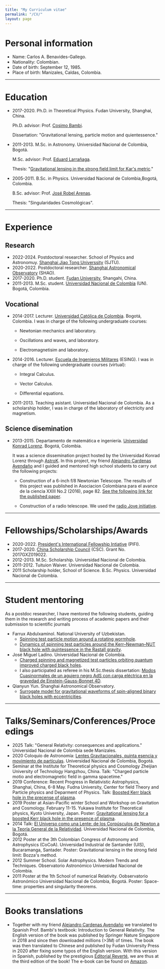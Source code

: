 ```yaml
---
title: "My Curriculum vitae"
permalink: "/CV/"
layout: page
---
```


# Personal information
- Name: Carlos A. Benavides-Gallego.
- Nationality: Colombian.
- Date of birth: September 12, 1985.
- Place of birth: Manizales, Caldas, Colombia.
  
-----------------------------------------------------------------------------
# Education
- 2017-2020. Ph.D. in Theoretical Physics. Fudan University, Shanghai, China.

  Ph.D. advisor: Prof. [Cosimo Bambi](https://cosimobambi.github.io).

  Dissertation: "Gravitational lensing, particle motion and quientessence."
  
- 2011-2013. M.Sc. in Astronomy. Universidad Nacional de Colombia, Bogotá.
  
  M.Sc. advisor: Prof. [Eduard Larrañaga](https://scholar.google.com.co/citations?user=HyknmA8AAAAJ&hl=en).
  
  Thesis: "[Gravitational lensing in the strong field limit for Kar's metric](https://repositorio.unal.edu.co/handle/unal/75081)."
  
- 2005-2011. B.Sc. in Physics. Universidad Nacional de Colombia,Bogotá, Colombia.

  B.Sc. advisor: Prof. [José Robel Arenas](https://scholar.google.com/citations?user=IEVLREYAAAAJ&hl=es).

  Thesis: "Singularidades Cosmológicas".


-----------------------------------------------------------------------------
# Experience
## Research
- 2022-2024. Postdoctoral researcher. School of Physics and Astronomuy. [Shanghai Jiao Tong Universsity](https://www.physics.sjtu.edu.cn/en/) (SJTU).
- 2020-2022. Postdoctoral researcher. [Shanghai Astronomical Observatory](http://english.shao.cas.cn) (SHAO).
- 2017-2020. Ph.D. student. [Fudan University](https://cosimobambi.github.io), Shangahi, China.
- 2011-2013. M.Sc. student. [Universidad Nacional de Colombia](https://www.instagram.com/astronomiaoan/?hl=en) (UN). Bogotá, Colombia.

## Vocational 
- 2014-2017. Lecturer. [Universidad Católica de Colombia](https://www.ucatolica.edu.co/portal/). Bogotá, Colombia. I was in charge of the following undergraduate courses:

  * Newtonian mechanics and laboratory.

  * Oscillations and waves, and laboratory.

  * Electromagnetisim and laboratory.

- 2014-2016. Lecturer. [Escuela de Ingenieros Militares](https://www.esing.mil.co/ingenieria-civil-a-distancia/) (ESING). I was in charge of the following undergraduate courses (virtual):

  * Integral Calculus.

  * Vector Calculus.

  * Differential equations.

- 2011-2013. Teaching asistant. Universidad Nacional de Colombia. As a scholarship holder, I was in charge of the laboratory of electricity and magnetism.

## Science disemination

- 2013-2015. Departamento de matemática e ingeniería. [Universidad Konrad Lorenz](https://www.konradlorenz.edu.co). Bogotá, Colombia.

  It was a science dissemination project hosted by the Universidad Konrad      Lorenz through [AstroK](https://www.konradlorenz.edu.co/cat-blog/astrok/). In this project, my friend [Alejandro Cardenas Avendaño](https://alejandroc137.bitbucket.io) and I guided and mentored high school students to carry out the following projects: 

  * Construction of a 6-inch f/8 Newtonian Telescope. The results of this project was published in Asociacion Colombiana para el avance de la ciencia XXIII No.2 (2016), page 82. [See the following link for the published paper](https://innovacionyciencia.com/public/revista/85).

  * Construction of a radio telescope. We used the [radio Jove initiative](https://science.nasa.gov/citizen-science/radio-jove/).

-----------------------------------------------------------------------------

# Fellowships/Scholarships/Awards

- 2020-2022. [President's International Fellowship Intiative](https://english.ucas.ac.cn/index.php/join/job-vacancy/2140-cas-president-s-international-fellowship-initiative) (PIFI).
- 2017-2020. [China Scholarship Council](https://www.chinesescholarshipcouncil.com) (CSC). Grant No. 2017GXZ019022.
- 2012-2013. M.Sc. Scholarship. Universidad Nacional de Colombia.
- 2011-2012. Tuituion Waiver. Universidad Nacional de Colombia.
- 2011 Scholarship holder, School of Science. B.Sc. Physics. Universidad Nacional de Colombia. 

-----------------------------------------------------------------------------

# Student mentoring
  
As a postdoc researcher, I have mentored the following students, guiding them in the research and writing process of academic papers and their submission to scientific journals

  - Farrux Abdulxaminol. National University of Uzbekistan.
    * [Spinning test particle motion around a rotating wormhole](https://journals.aps.org/prd/abstract/10.1103/PhysRevD.106.024012).
    * [Dynamics of spinning test particles around the Kerr–Newman–NUT black hole with quintessence in the Rastall gravity](https://link.springer.com/article/10.1140/epjp/s13360-023-04283-9).
  - José Miguel Ladino. Universidad Nacional de Colombia.
    * [Charged spinning and magnetized test particles orbiting quantum improved charged black holes](https://link.springer.com/article/10.1140/epjc/s10052-023-12187-2).
    * I also participated as referee in his M.Sc.thesis dissertation: [Modos Cuasinormales de un agujero negro AdS con carga eléctrica en la gravedad de Einstein-Gauss-Bonnet 4D](https://www.youtube.com/watch?v=nHcSt82tNRw&t=23s).
  - Qianyun Yun. Shanghai Astronomical Observatory.
    * [Surrogate model for gravitational waveforms of spin-aligned binary black holes with eccentricities](https://journals.aps.org/prd/abstract/10.1103/PhysRevD.103.124053).
    
-----------------------------------------------------------------------------

# Talks/Seminars/Conferences/Proceedings

  - 2025 Talk: "General Relativity: consequences and applications." Universidad Nacional de Colombia sede Manizales.
  - 2020 Coloquio de Astronomía: [Lentes Gravitacionales, quinta esencia y movimiento de partículas](https://www.youtube.com/watch?v=ceF_911Gl50). Universidad Nacional de Colombia, Bogotá.
  - Seminar at the Institute for Theoretical physics and Cosmology Zheijian University of Technology Hangzhou, China. Talk: "Charged particle motio and electromagnetic field in gamma spacetime."
  - 2019 Conference: Recent Progress in Relativistic Astrophysics, Shanghai, China, 6-8 May. Fudna University, Center for field Theory and Particle physics and Deparment of Physics. Talk: [Boosted Kerr black hole in the precense of plasma](https://www.mdpi.com/2504-3900/17/1/6).
  - 2019 Poster at Asian-Pacific winter School and Workshop on Gravitation and Cosmology. February 11-15. Yukawa Institute for Theoretical physics, Kyoto University, Japan. Poster: [Gravitational lensing for a boosted Kerr black hole in the presence of plasma](https://www2.yukawa.kyoto-u.ac.jp/~apwsw2019/YITP-X-18-03-participants.pdf).
  - 2014 Talk: [El Universo como una Lente: de los Corpúsculos de Newton a la Teoría General de la Relatividad](https://www.youtube.com/watch?v=Z5HWRebNzYo&t=1189s). Universidad Nacional de Colombia, Bogotá.
  - 2012 Poster at the 3th Colombian Congress of Astronomy and Astrophysics (CoCoA). Universidad Industrial de Santander (UIS), Bucaramanga, Santader. Poster: Gravitational lensing in the strong field limit: Bozza's method.
  - 2012 Summer School. Solar Astrophysics. Modern Trends and Techniques. Observatorio Astronómico Universidad Nacional de Colombia.
  - 2011 Poster at the 1th School of numerical Relativity. Oobservatorio Astronómico Universidad Nacional de Colombia, Bogotá. Poster: Space-time: properties and singularity theorems.


-----------------------------------------------------------------------------

# Books translations

  - Together with my friend [Alejandro Cardenas Avendaño](https://alejandroc137.bitbucket.io) we translated to Spanish Prof. Bambi's textbook: Introduction to General Relativity. The English version of the book was published by Springer Nature Singapore in 2018 and since then downloaded millions (>3M) of times. The book was then translated to Chinese and published by Fudan University Press in 2020 after fixing some typos of the English version. With this version in Spanish, published by the prestigious [Editorial Reverté](https://www.reverte.com/libro/introduccion-a-la-relatividad-general_125091/), we are thus at the third edition of the book! The e-book can be found on [Amazon](https://www.amazon.com/Introducción-relatividad-general-estudiantes-Spanish-ebook/dp/B0983K7R4J/ref=sr_1_1?crid=1CQ80S2N39ITN&dib=eyJ2IjoiMSJ9.rZqIArQCI9-atpA4u2xRT7rAvZet1OTbwKgfORY2ACh33pL2IHtHnEgvNL6UOrzsV7vxLNutcW-wUi5EVcvTWdrYkpOy1Ca74ZCfs5BwUuyySXffJQW88y9xwETMRkqSm-G_tjuJXlL62cCFGgwRckGvjtUHUOGCH-UVuqJ7aQzhsviMzK09W7BQWilxUx3p7iPRfQqgYv1ymg4g7tKL-g.UydIvZ_O-WZBj9_D3MCqpPZNN3tLQUvgsEM40_akp2k&dib_tag=se&keywords=Introducción+a+la+relatividad+general&qid=1739806370&sprefix=introducción+a+la+relatividad+general%2Caps%2C120&sr=8-1).
    
